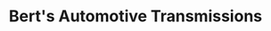 ---
title: "Bert's Automotive Transmissions"
url: /langley/berts-automotive-transmissions/
shop: Autowerkstatt
---